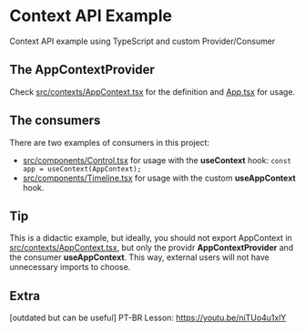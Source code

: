 # Context API Example

Context API example using TypeScript and custom Provider/Consumer

## The AppContextProvider

Check [src/contexts/AppContext.tsx](src/contexts/AppContext.tsx) for the definition and [App.tsx](App.tsx) for usage.

## The consumers

There are two examples of consumers in this project:

- [src/components/Control.tsx](src/components/Control.tsx) for usage with the **useContext** hook: `const app = useContext(AppContext);`
- [src/components/Timeline.tsx](src/components/Timeline.tsx) for usage with the custom **useAppContext** hook.

## Tip

This is a didactic example, but ideally, you should not export AppContext in [src/contexts/AppContext.tsx](src/contexts/AppContext.tsx), but only the providr **AppContextProvider** and the consumer **useAppContext**. This way, external users will not have unnecessary imports to choose.

## Extra

[outdated but can be useful] PT-BR Lesson: https://youtu.be/niTUo4u1xlY
